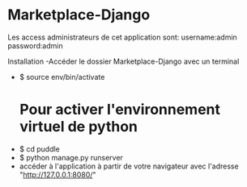 # Marketplace-Django
Les access administrateurs de cet application sont:
username:admin
password:admin

Installation
-Accéder le dossier Marketplace-Django avec un terminal
- $ source env/bin/activate
  # Pour activer l'environnement virtuel de python
- $ cd puddle
- $ python manage.py runserver
- accéder à l'application à partir de votre navigateur avec l'adresse "http://127.0.0.1:8080/"
